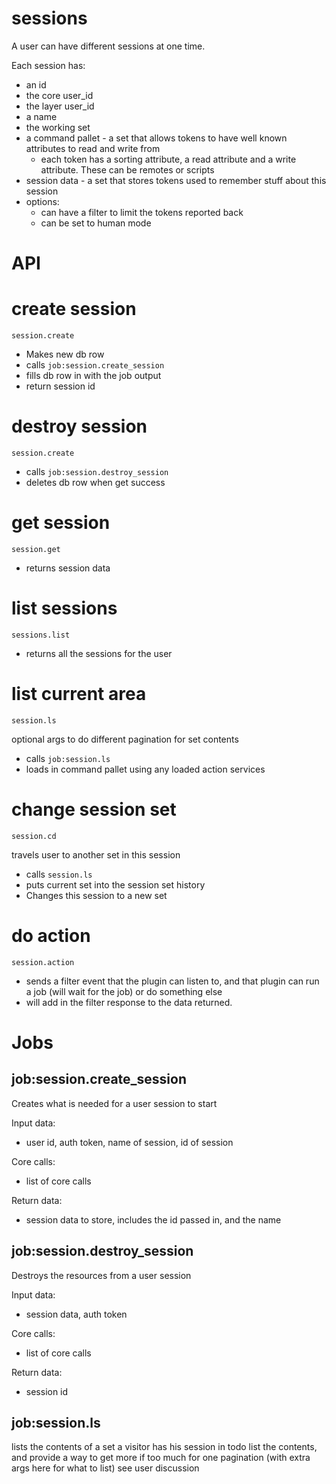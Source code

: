 # sessions

A user can have different sessions at one time. 

Each session has:
* an id
* the core user_id
* the layer user_id
* a name
* the working set
* a command pallet - a set that allows tokens to have well known attributes to read and write from
  * each token has a sorting attribute, a read attribute and a write attribute. These can be remotes or scripts 
* session data - a set that stores tokens used to remember stuff about this session
* options: 
  * can have a filter to limit the tokens reported back
  * can be set to human mode

# API

# create session
    session.create
* Makes new db row 
* calls `job:session.create_session`
* fills db row in with the job output
* return session id

# destroy  session
    session.create
* calls `job:session.destroy_session`
* deletes db row when get success

# get session
    session.get
* returns session data

# list sessions
    sessions.list
* returns all the sessions for the user

# list current area
    session.ls
optional args to do different pagination for set contents
* calls `job:session.ls`
* loads in command pallet using any loaded action services


# change session set
    session.cd
travels user to another set in this session
* calls `session.ls`
* puts current set into the session set history
* Changes this session to a new set



# do action
    session.action
* sends a filter event that the plugin can listen to, and that plugin can run a job (will wait for the job) or do something else
* will add in the filter response to the data returned. 


# Jobs

## job:session.create_session

Creates what is needed for a user session to start

Input data:
* user id, auth token, name of session, id of session

Core calls:
* list of core calls

Return data:
* session data to store, includes the id passed in, and the name


## job:session.destroy_session
Destroys the resources from a user session

Input data:
* session data, auth token

Core calls:
* list of core calls

Return data:
* session id


## job:session.ls

lists the contents of a set a visitor has his session in
todo list the contents, and provide a way to get more if too much for one pagination (with extra args here for what to list)
see user discussion

